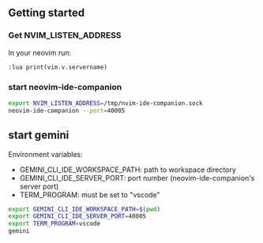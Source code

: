 ## Getting started 

### Get NVIM_LISTEN_ADDRESS

In your neovim run:
```
:lua print(vim.v.servername)
```

### start neovim-ide-companion
```sh
export NVIM_LISTEN_ADDRESS=/tmp/nvim-ide-companion.sock
neovim-ide-companion --port=40005

```

## start gemini

Environment variables:
- GEMINI_CLI_IDE_WORKSPACE_PATH: path to workspace directory
- GEMINI_CLI_IDE_SERVER_PORT: port number (neovim-ide-companion's server port)
- TERM_PROGRAM: must be set to "vscode" 
```sh
export GEMINI_CLI_IDE_WORKSPACE_PATH=$(pwd)
export GEMINI_CLI_IDE_SERVER_PORT=40005
export TERM_PROGRAM=vscode
gemini
```
